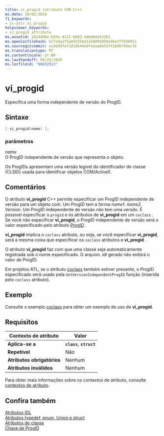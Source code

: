 ```yaml
---
title: vi_progid (atributo COM C++)
ms.date: 10/02/2018
f1_keywords:
- vc-attr.vi_progid
helpviewer_keywords:
- vi_progid attribute
ms.assetid: a52449be-b93e-4111-b883-44bb8da53261
ms.openlocfilehash: b27a9a2f5a05535bd11b8091059e5be277b9692c
ms.sourcegitcommit: ec6dd97ef3d10b44e0fedaa8e53f41696f49ac7b
ms.translationtype: MT
ms.contentlocale: pt-BR
ms.lasthandoff: 08/25/2020
ms.locfileid: "88832913"
---
```

# <a name="vi_progid"></a>vi_progid

Especifica uma forma independente de versão do ProgID.

## <a name="syntax"></a>Sintaxe

```cpp
[ vi_progid(name) ];
```

### <a name="parameters"></a>parâmetros

*name*<br/>
O ProgID independente de versão que representa o objeto.

Os ProgIDs apresentam uma versão legível do identificador de classe (CLSID) usada para identificar objetos COM/ActiveX.

## <a name="remarks"></a>Comentários

O atributo **vi_progid** C++ permite especificar um ProgID independente de versão para um objeto com. Um ProgID tem a forma *nome1. nome2. Version*. Um ProgID independente de versão não tem uma *versão*. É possível especificar o `progid` e os atributos de **vi_progid** em um `coclass` . Se você não especificar **vi_progid**, o ProgID independente de versão será o valor especificado pelo atributo [ProgID](progid.md) .

**vi_progid** implica o `coclass` atributo, ou seja, se você especificar **vi_progid**, será a mesma coisa que especificar os `coclass` atributos e **vi_progid** .

O atributo **vi_progid** faz com que uma classe seja automaticamente registrada sob o nome especificado. O arquivo. idl gerado não exibirá o valor de ProgID.

Em projetos ATL, se o atributo [coclass](coclass.md) também estiver presente, o ProgID especificado será usado pela `GetVersionIndependentProgID` função (inserida pelo `coclass` atributo).

## <a name="example"></a>Exemplo

Consulte o exemplo [coclass](coclass.md) para obter um exemplo de uso de **vi_progid**.

## <a name="requirements"></a>Requisitos

| Contexto de atributo | Valor |
|-|-|
|**Aplica-se a**|**`class`**, **`struct`**|
|**Repetível**|Não|
|**Atributos obrigatórios**|Nenhum|
|**Atributos inválidos**|Nenhum|

Para obter mais informações sobre os contextos de atributo, consulte [contextos de atributo](cpp-attributes-com-net.md#contexts).

## <a name="see-also"></a>Confira também

[Atributos IDL](idl-attributes.md)<br/>
[Atributos typedef, enum, Union e struct](typedef-enum-union-and-struct-attributes.md)<br/>
[Atributos de classe](class-attributes.md)<br/>
[Chave de ProgID](/windows/win32/com/-progid--key)
